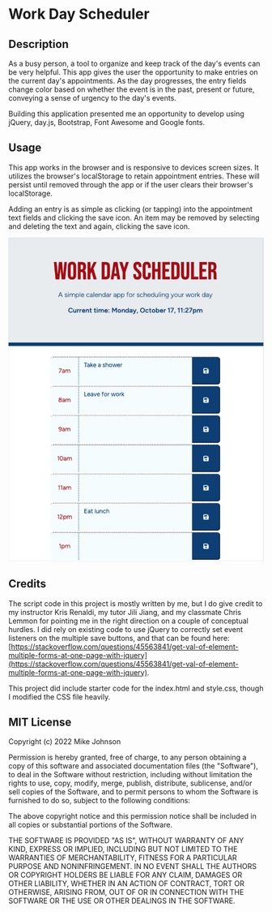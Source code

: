 # Work Day Scheduler

## Description

As a busy person, a tool to organize and keep track of the day's events can be very helpful.  This app gives the user the opportunity to make entries on the current day's appointments.  As the day progresses, the entry fields change color based on whether the event is in the past, present or future, conveying a sense of urgency to the day's events.

Building this application presented me an opportunity to develop using jQuery, day.js, Bootstrap, Font Awesome and Google fonts.

## Usage

This app works in the browser and is responsive to devices screen sizes. It utilizes the browser's localStorage to retain appointment entries.  These will persist until removed through the app or if the user clears their browser's localStorage.

Adding an entry is as simple as clicking (or tapping) into the appointment text fields and clicking the save icon. An item may be removed by selecting and deleting the text and again, clicking the save icon.

![alt text](assets/screenshot1-past-styling.jpg)


## Credits

The script code in this project is mostly written by me, but I do give credit to my instructor Kris Renaldi, my tutor Jili Jiang, and my classmate Chris Lemmon for pointing me in the right direction on a couple of conceptual hurdles. I did rely on existing code to use jQuery to correctly set event listeners on the multiple save buttons, and that can be found here:
[https://stackoverflow.com/questions/45563841/get-val-of-element-multiple-forms-at-one-page-with-jquery](https://stackoverflow.com/questions/45563841/get-val-of-element-multiple-forms-at-one-page-with-jquery).

This project did include starter code for the index.html and style.css, though I modified the CSS file heavily.

## MIT License

Copyright (c) 2022 Mike Johnson

Permission is hereby granted, free of charge, to any person obtaining a copy
of this software and associated documentation files (the "Software"), to deal
in the Software without restriction, including without limitation the rights
to use, copy, modify, merge, publish, distribute, sublicense, and/or sell
copies of the Software, and to permit persons to whom the Software is
furnished to do so, subject to the following conditions:

The above copyright notice and this permission notice shall be included in all
copies or substantial portions of the Software.

THE SOFTWARE IS PROVIDED "AS IS", WITHOUT WARRANTY OF ANY KIND, EXPRESS OR
IMPLIED, INCLUDING BUT NOT LIMITED TO THE WARRANTIES OF MERCHANTABILITY,
FITNESS FOR A PARTICULAR PURPOSE AND NONINFRINGEMENT. IN NO EVENT SHALL THE
AUTHORS OR COPYRIGHT HOLDERS BE LIABLE FOR ANY CLAIM, DAMAGES OR OTHER
LIABILITY, WHETHER IN AN ACTION OF CONTRACT, TORT OR OTHERWISE, ARISING FROM,
OUT OF OR IN CONNECTION WITH THE SOFTWARE OR THE USE OR OTHER DEALINGS IN THE
SOFTWARE.


